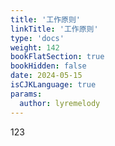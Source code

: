 ```yaml
---
title: '工作原则'
linkTitle: '工作原则'
type: 'docs'
weight: 142
bookFlatSection: true
bookHidden: false
date: 2024-05-15
isCJKLanguage: true
params:
  author: lyremelody
---
```


123